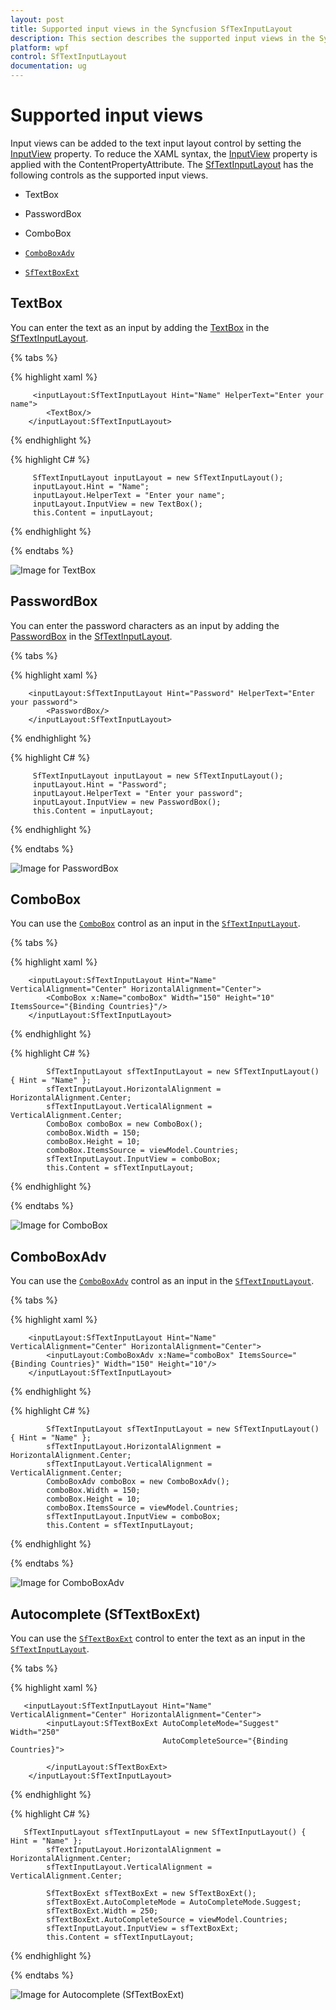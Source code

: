 ```yaml
---
layout: post
title: Supported input views in the Syncfusion SfTexInputLayout
description: This section describes the supported input views in the Syncfusion SfTextInputLayout control in WPF.
platform: wpf
control: SfTextInputLayout
documentation: ug
---
```


# Supported input views

Input views can be added to the text input layout control by setting the [InputView](https://help.syncfusion.com/cr/wpf/Syncfusion.UI.Xaml.TextInputLayout.SfTextInputLayout.html#Syncfusion_UI_Xaml_TextInputLayout_SfTextInputLayout_InputView) property. To reduce the XAML syntax, the [InputView](https://help.syncfusion.com/cr/wpf/Syncfusion.UI.Xaml.TextInputLayout.SfTextInputLayout.html#Syncfusion_UI_Xaml_TextInputLayout_SfTextInputLayout_InputView) property is applied with the ContentPropertyAttribute. The [SfTextInputLayout](https://help.syncfusion.com/cr/wpf/Syncfusion.UI.Xaml.TextInputLayout.html) has the following controls as the supported input views.

* TextBox 

* PasswordBox

* ComboBox

* [`ComboBoxAdv`](https://help.syncfusion.com/wpf/combobox/overview)

* [`SfTextBoxExt`](https://help.syncfusion.com/wpf/autocomplete/overview)

## TextBox

You can enter the text as an input by adding the [TextBox](https://docs.microsoft.com/en-us/dotnet/desktop/wpf/controls/textbox-overview?view=netframeworkdesktop-4.8) in the [SfTextInputLayout](https://help.syncfusion.com/cr/wpf/Syncfusion.UI.Xaml.TextInputLayout.html).

{% tabs %} 

{% highlight xaml %} 

         <inputLayout:SfTextInputLayout Hint="Name" HelperText="Enter your name">
            <TextBox/>
        </inputLayout:SfTextInputLayout>

{% endhighlight %}

{% highlight C# %} 

         SfTextInputLayout inputLayout = new SfTextInputLayout();
         inputLayout.Hint = "Name";
         inputLayout.HelperText = "Enter your name";
         inputLayout.InputView = new TextBox();
         this.Content = inputLayout;
			
{% endhighlight %}

{% endtabs %}

![Image for TextBox](Images/TextBox_Img.PNG)

## PasswordBox

You can enter the password characters as an input by adding the [PasswordBox](https://docs.microsoft.com/en-us/dotnet/api/system.windows.controls.passwordbox?view=netcore-3.1) in the [SfTextInputLayout](https://help.syncfusion.com/cr/wpf/Syncfusion.UI.Xaml.TextInputLayout.html).

{% tabs %} 

{% highlight xaml %} 

        <inputLayout:SfTextInputLayout Hint="Password" HelperText="Enter your password">
            <PasswordBox/>
        </inputLayout:SfTextInputLayout>

{% endhighlight %}

{% highlight C# %} 

         SfTextInputLayout inputLayout = new SfTextInputLayout();
         inputLayout.Hint = "Password";
         inputLayout.HelperText = "Enter your password";
         inputLayout.InputView = new PasswordBox();
         this.Content = inputLayout;

{% endhighlight %}

{% endtabs %}

![Image for PasswordBox](Images/PasswordBox_Img.PNG)

## ComboBox

You can use the [`ComboBox`](https://docs.microsoft.com/en-us/dotnet/desktop/wpf/controls/combobox?view=netframeworkdesktop-4.8) control as an input in the [`SfTextInputLayout`](https://help.syncfusion.com/cr/wpf/Syncfusion.UI.Xaml.TextInputLayout.html).

{% tabs %} 

{% highlight xaml %} 

        <inputLayout:SfTextInputLayout Hint="Name" VerticalAlignment="Center" HorizontalAlignment="Center">
            <ComboBox x:Name="comboBox" Width="150" Height="10"  ItemsSource="{Binding Countries}"/>
        </inputLayout:SfTextInputLayout>

{% endhighlight %}

{% highlight C# %} 

            SfTextInputLayout sfTextInputLayout = new SfTextInputLayout() { Hint = "Name" };
            sfTextInputLayout.HorizontalAlignment = HorizontalAlignment.Center;
            sfTextInputLayout.VerticalAlignment = VerticalAlignment.Center;
            ComboBox comboBox = new ComboBox();
            comboBox.Width = 150;
            comboBox.Height = 10;
            comboBox.ItemsSource = viewModel.Countries;
            sfTextInputLayout.InputView = comboBox;
            this.Content = sfTextInputLayout;

{% endhighlight %}

{% endtabs %}

![Image for ComboBox](Images/ComboBox_Image.PNG)

## ComboBoxAdv

You can use the [`ComboBoxAdv`](https://help.syncfusion.com/wpf/combobox/overview) control as an input in the [`SfTextInputLayout`](https://help.syncfusion.com/cr/wpf/Syncfusion.UI.Xaml.TextInputLayout.html).

{% tabs %} 

{% highlight xaml %} 

        <inputLayout:SfTextInputLayout Hint="Name" VerticalAlignment="Center" HorizontalAlignment="Center">
            <inputLayout:ComboBoxAdv x:Name="comboBox" ItemsSource="{Binding Countries}" Width="150" Height="10"/>
        </inputLayout:SfTextInputLayout>

{% endhighlight %}

{% highlight C# %} 

            SfTextInputLayout sfTextInputLayout = new SfTextInputLayout() { Hint = "Name" };
            sfTextInputLayout.HorizontalAlignment = HorizontalAlignment.Center;
            sfTextInputLayout.VerticalAlignment = VerticalAlignment.Center;
            ComboBoxAdv comboBox = new ComboBoxAdv();
            comboBox.Width = 150;
            comboBox.Height = 10;
            comboBox.ItemsSource = viewModel.Countries;
            sfTextInputLayout.InputView = comboBox;
            this.Content = sfTextInputLayout;

{% endhighlight %}

{% endtabs %}

![Image for ComboBoxAdv](Images/ComboBoxAdv_Image.PNG)

## Autocomplete (SfTextBoxExt)

You can use the [`SfTextBoxExt`](https://help.syncfusion.com/wpf/autocomplete/overview) control to enter the text as an input in the [`SfTextInputLayout`](https://help.syncfusion.com/cr/wpf/Syncfusion.UI.Xaml.TextInputLayout.html).

{% tabs %} 

{% highlight xaml %} 

       <inputLayout:SfTextInputLayout Hint="Name" VerticalAlignment="Center" HorizontalAlignment="Center">
            <inputLayout:SfTextBoxExt AutoCompleteMode="Suggest" Width="250" 
                                      AutoCompleteSource="{Binding Countries}">

            </inputLayout:SfTextBoxExt>
        </inputLayout:SfTextInputLayout>

{% endhighlight %}

{% highlight C# %} 

       SfTextInputLayout sfTextInputLayout = new SfTextInputLayout() { Hint = "Name" };
            sfTextInputLayout.HorizontalAlignment = HorizontalAlignment.Center;
            sfTextInputLayout.VerticalAlignment = VerticalAlignment.Center;

            SfTextBoxExt sfTextBoxExt = new SfTextBoxExt();
            sfTextBoxExt.AutoCompleteMode = AutoCompleteMode.Suggest;
            sfTextBoxExt.Width = 250;
            sfTextBoxExt.AutoCompleteSource = viewModel.Countries;
            sfTextInputLayout.InputView = sfTextBoxExt;
            this.Content = sfTextInputLayout;

{% endhighlight %}

{% endtabs %}

![Image for Autocomplete (SfTextBoxExt)](Images/SfTextboxExt.PNG)